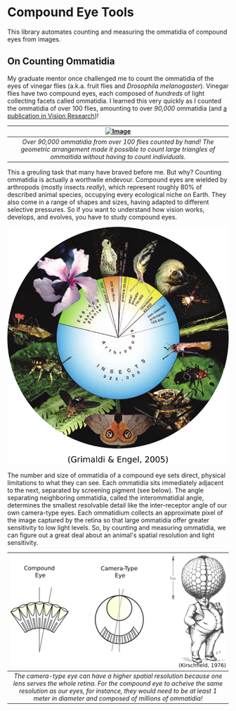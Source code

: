 # Compound Eye Tools

This library automates counting and measuring the ommatidia of compound eyes from images.

## On Counting Ommatidia

My graduate mentor once challenged me to count the ommatidia of the eyes of vinegar flies (a.k.a. fruit flies and _Drosophila melanogaster_). Vinegar flies have two compound eyes, each composed of _hundreds_ of light collecting facets called ommatidia. I learned this very quickly as I counted the ommatidia of over 100 flies, amounting to over _90,000_ ommatidia (and [a publication in Vision Research](https://www.sciencedirect.com/science/article/pii/S0042698918300919))!

|[![Image](figs/count_demo.png)](figs/count_demo.png)|
|:--:|
|*Over 90,000 ommatidia from over 100 flies counted by hand! The geometric arrangement made it possible to count large triangles of ommaitida without having to count individuals.*|

This a greuling task that many have braved before me. But why? Counting ommatidia is actually a worthwile endevour. Compound eyes are wielded by arthropods (mostly insects _really_), which represent roughly 80% of described animal species, occupying every ecological niche on Earth. They also come in a range of shapes and sizes, having adapted to different selective pressures. So if you want to understand how vision works, develops, and evolves, you have to study compound eyes. 

![Image](figs/biodiversity.png)


The number and size of ommatidia of a compound eye sets direct, physical limitations to what they can see. Each ommatidia sits immediately adjacent to the next, separated by screening pigment (see below). The angle separating neighboring ommatidia, called the interommatidial angle, determines the smallest resolvable detail like the inter-receptor angle of our own camera-type eyes. Each ommatidium collects an approximate pixel of the image captured by the retina so that large ommatidia offer greater sensitivity to low light levels. So, by counting and measuring ommatidia, we can figure out a great deal about an animal's spatial resolution and light sensitivity. 

|![Image](figs/resolution.png)|
|:--:|
|*The camera-type eye can have a higher spatial resolution because one lens serves the whole retina. For the compound eye to acheive the same resolution as our eyes, for instance, they would need to be at least 1 meter in diameter and composed of millions of ommatidia!*|

